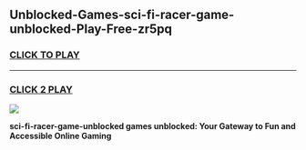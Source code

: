 
## Unblocked-Games-sci-fi-racer-game-unblocked-Play-Free-zr5pq
<h3>
<a href="https://premium76.site?title=sci-fi-racer-game-unblocked&ref=18A1">CLICK TO PLAY</a></h3>
<hr>

<h3>
<a href="https://premium76.site?title=sci-fi-racer-game-unblocked&ref=18A1">CLICK 2 PLAY</a>
  
</h3>

<a href="https://premium76.site?title=sci-fi-racer-game-unblocked&ref=18A1"><img src="https://clearcache.store/games.png"></a>


**sci-fi-racer-game-unblocked games unblocked: Your Gateway to Fun and Accessible Online Gaming**
